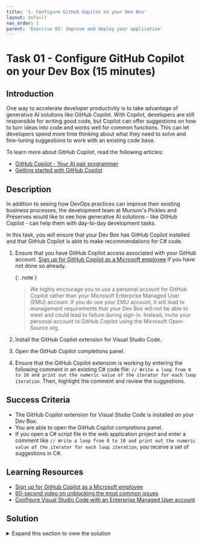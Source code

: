 ```yaml
---
title: '1. Configure GitHub Copilot on your Dev Box'
layout: default
nav_order: 1
parent: 'Exercise 03: Improve and deploy your application'
---
```


# Task 01 - Configure GitHub Copilot on your Dev Box (15 minutes)

## Introduction

One way to accelerate developer productivity is to take advantage of generative AI solutions like GitHub Copilot. With Copilot, developers are still responsible for writing good code, but Copilot can offer suggestions on how to turn ideas into code and works well for common functions. This can let developers spend more time thinking about what they need to solve and fine-tuning suggestions to work with an existing code base.

To learn more about GitHub Copilot, read the following articles:

- [GitHub Copilot - Your AI pair programmer](https://github.com/features/copilot)
- [Getting started with GitHub Copilot](https://docs.github.com/en/copilot/getting-started-with-github-copilot)

## Description

In addition to seeing how DevOps practices can improve their existing business processes, the development team at Munson's Pickles and Preserves would like to see how generative AI solutions - like GitHub Copilot - can help them with day-to-day development tasks.

In this task, you will ensure that your Dev Box has GitHub Copilot installed and that GitHub Copilot is able to make recommendations for C# code.

1. Ensure that you have GitHub Copilot access associated with your GitHub account. [Sign up for GitHub Copilot as a Microsoft employee](https://aka.ms/copilot) if you have not done so already.

    {: .note }
    > We highly encourage you to use a personal account for GitHub Copilot rather than your Microsoft Enterprise Managed User (EMU) account. If you do use your EMU account, it will lead to management requirements that your Dev Box will not be able to meet and could lead to failure during sign-in. Instead, invite your personal account to GitHub Copilot using the Microsoft Open-Source org.

2. Install the GitHub Copilot extension for Visual Studio Code.
3. Open the GitHub Copilot completions panel.
4. Ensure that the GitHub Copilot extension is working by entering the following comment in an existing C# code file: `// Write a loop from 0 to 10 and print out the numeric value of the iterator for each loop iteration`. Then, highlight the comment and review the suggestions.

## Success Criteria

- The GitHub Copilot extension for Visual Studio Code is installed on your Dev Box.
- You are able to open the GitHub Copilot completions panel.
- If you open a C# script file in the web application project and enter a comment like `// Write a loop from 0 to 10 and print out the numeric value of the iterator for each loop iteration`, you receive a set of suggestions in C#.

## Learning Resources

- [Sign up for GitHub Copilot as a Microsoft employee](https://aka.ms/copilot)
- [60-second video on unblocking the most common issues](https://aka.ms/gim/copilot)
- [Configure Visual Studio Code with an Enterprise Managed User account](https://repos.opensource.microsoft.com/orgs/MicrosoftCopilot?section=videos)

## Solution

<details markdown="block">
<summary>Expand this section to view the solution</summary>

- Microsoft employees have a specific process to access GitHub Copilot with their accounts. You should navigate to [the following link](https://aka.ms/copilot) to sign up.
- If you have already signed up, you should simply need to sign in using the correct account.
- The GitHub Copilot extension is available in the Visual Studio Code extensions store.
- In order to open the Copilot suggestions window, strike Ctrl+Shift+P in Windows or Linux, and Cmd+Shift+P on Mac to open the navigation menu. Then, enter text until you can select `> GitHub Copilot: Open Completions Panel`.
- GitHub Copilot works on highlighted text, so you should enter a comment in a `.cs` file, highlight the comment, and review results.

</details>
